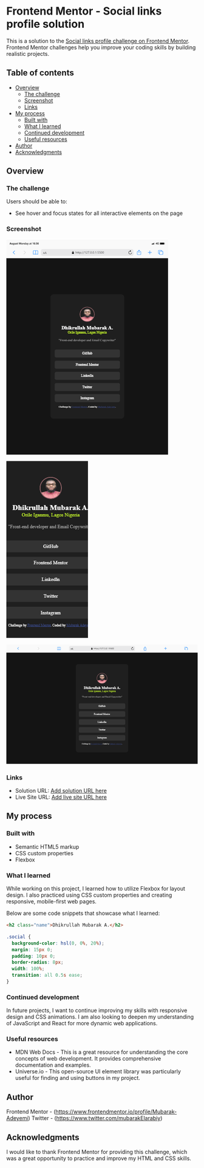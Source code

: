 # Frontend Mentor - Social links profile solution

This is a solution to the
[Social links profile challenge on Frontend Mentor](https://www.frontendmentor.io/challenges/social-links-profile-UG32l9m6dQ).
Frontend Mentor challenges help you improve your coding skills by building
realistic projects.

## Table of contents

- [Overview](#overview)
  - [The challenge](#the-challenge)
  - [Screenshot](#screenshot)
  - [Links](#links)
- [My process](#my-process)
  - [Built with](#built-with)
  - [What I learned](#what-i-learned)
  - [Continued development](#continued-development)
  - [Useful resources](#useful-resources)
- [Author](#author)
- [Acknowledgments](#acknowledgments)

## Overview

### The challenge

Users should be able to:

- See hover and focus states for all interactive elements on the page

### Screenshot

![IPAD MINI](./assets/SCREENSHOT/iPad-Mini-127.0.0.1.png)

![IPHONE](./assets/SCREENSHOT/iPhone-12-PRO-127.0.0.1.png)

![MACKBOOK](./assets/SCREENSHOT/Macbook-Air-127.0.0.1.png)

### Links

- Solution URL:
  [Add solution URL here](https://github.com/Mubarak-Adeyemi/social-links-profile-main)
- Live Site URL:
  [Add live site URL here](https://mubarak-adeyemi.github.io/social-links-profile-main/)

## My process

### Built with

- Semantic HTML5 markup
- CSS custom properties
- Flexbox

### What I learned

While working on this project, I learned how to utilize Flexbox for layout
design. I also practiced using CSS custom properties and creating responsive,
mobile-first web pages.

Below are some code snippets that showcase what I learned:

```html
<h2 class="name">Dhikrullah Mubarak A.</h2>
```

```css
.social {
  background-color: hsl(0, 0%, 20%);
  margin: 15px 0;
  padding: 10px 0;
  border-radius: 8px;
  width: 100%;
  transition: all 0.5s ease;
}
```

### Continued development

In future projects, I want to continue improving my skills with responsive
design and CSS animations. I am also looking to deepen my understanding of
JavaScript and React for more dynamic web applications.

### Useful resources

- MDN Web Docs - This is a great resource for understanding the core concepts of
  web development. It provides comprehensive documentation and examples.
- Universe.io - This open-source UI element library was particularly useful for
  finding and using buttons in my project.

## Author

Frontend Mentor - (https://www.frontendmentor.io/profile/Mubarak-Adeyemi)
Twitter - (https://www.twitter.com/mubarakElarabiy)

## Acknowledgments

I would like to thank Frontend Mentor for providing this challenge, which was a
great opportunity to practice and improve my HTML and CSS skills.

